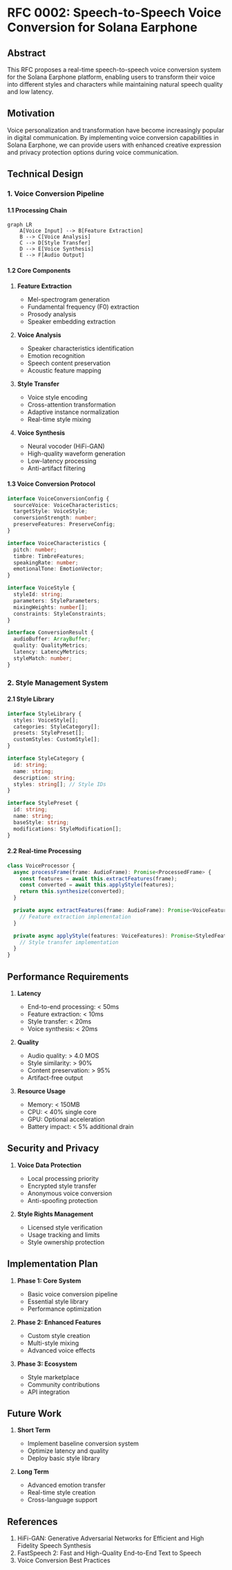 # RFC 0002: Speech-to-Speech Voice Conversion for Solana Earphone

## Abstract

This RFC proposes a real-time speech-to-speech voice conversion system for the Solana Earphone platform, enabling users to transform their voice into different styles and characters while maintaining natural speech quality and low latency.

## Motivation

Voice personalization and transformation have become increasingly popular in digital communication. By implementing voice conversion capabilities in Solana Earphone, we can provide users with enhanced creative expression and privacy protection options during voice communication.

## Technical Design

### 1. Voice Conversion Pipeline

#### 1.1 Processing Chain

```mermaid
graph LR
    A[Voice Input] --> B[Feature Extraction]
    B --> C[Voice Analysis]
    C --> D[Style Transfer]
    D --> E[Voice Synthesis]
    E --> F[Audio Output]
```

#### 1.2 Core Components

1. **Feature Extraction**
   - Mel-spectrogram generation
   - Fundamental frequency (F0) extraction
   - Prosody analysis
   - Speaker embedding extraction

2. **Voice Analysis**
   - Speaker characteristics identification
   - Emotion recognition
   - Speech content preservation
   - Acoustic feature mapping

3. **Style Transfer**
   - Voice style encoding
   - Cross-attention transformation
   - Adaptive instance normalization
   - Real-time style mixing

4. **Voice Synthesis**
   - Neural vocoder (HiFi-GAN)
   - High-quality waveform generation
   - Low-latency processing
   - Anti-artifact filtering

#### 1.3 Voice Conversion Protocol

```typescript
interface VoiceConversionConfig {
  sourceVoice: VoiceCharacteristics;
  targetStyle: VoiceStyle;
  conversionStrength: number;
  preserveFeatures: PreserveConfig;
}

interface VoiceCharacteristics {
  pitch: number;
  timbre: TimbreFeatures;
  speakingRate: number;
  emotionalTone: EmotionVector;
}

interface VoiceStyle {
  styleId: string;
  parameters: StyleParameters;
  mixingWeights: number[];
  constraints: StyleConstraints;
}

interface ConversionResult {
  audioBuffer: ArrayBuffer;
  quality: QualityMetrics;
  latency: LatencyMetrics;
  styleMatch: number;
}
```

### 2. Style Management System

#### 2.1 Style Library

```typescript
interface StyleLibrary {
  styles: VoiceStyle[];
  categories: StyleCategory[];
  presets: StylePreset[];
  customStyles: CustomStyle[];
}

interface StyleCategory {
  id: string;
  name: string;
  description: string;
  styles: string[]; // Style IDs
}

interface StylePreset {
  id: string;
  name: string;
  baseStyle: string;
  modifications: StyleModification[];
}
```

#### 2.2 Real-time Processing

```typescript
class VoiceProcessor {
  async processFrame(frame: AudioFrame): Promise<ProcessedFrame> {
    const features = await this.extractFeatures(frame);
    const converted = await this.applyStyle(features);
    return this.synthesize(converted);
  }

  private async extractFeatures(frame: AudioFrame): Promise<VoiceFeatures> {
    // Feature extraction implementation
  }

  private async applyStyle(features: VoiceFeatures): Promise<StyledFeatures> {
    // Style transfer implementation
  }
}
```

## Performance Requirements

1. **Latency**
   - End-to-end processing: < 50ms
   - Feature extraction: < 10ms
   - Style transfer: < 20ms
   - Voice synthesis: < 20ms

2. **Quality**
   - Audio quality: > 4.0 MOS
   - Style similarity: > 90%
   - Content preservation: > 95%
   - Artifact-free output

3. **Resource Usage**
   - Memory: < 150MB
   - CPU: < 40% single core
   - GPU: Optional acceleration
   - Battery impact: < 5% additional drain

## Security and Privacy

1. **Voice Data Protection**
   - Local processing priority
   - Encrypted style transfer
   - Anonymous voice conversion
   - Anti-spoofing protection

2. **Style Rights Management**
   - Licensed style verification
   - Usage tracking and limits
   - Style ownership protection

## Implementation Plan

1. **Phase 1: Core System**
   - Basic voice conversion pipeline
   - Essential style library
   - Performance optimization

2. **Phase 2: Enhanced Features**
   - Custom style creation
   - Multi-style mixing
   - Advanced voice effects

3. **Phase 3: Ecosystem**
   - Style marketplace
   - Community contributions
   - API integration

## Future Work

1. **Short Term**
   - Implement baseline conversion system
   - Optimize latency and quality
   - Deploy basic style library

2. **Long Term**
   - Advanced emotion transfer
   - Real-time style creation
   - Cross-language support

## References

1. HiFi-GAN: Generative Adversarial Networks for Efficient and High Fidelity Speech Synthesis
2. FastSpeech 2: Fast and High-Quality End-to-End Text to Speech
3. Voice Conversion Best Practices